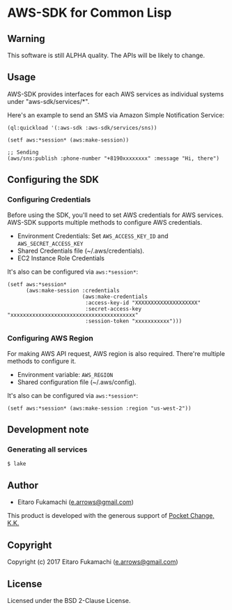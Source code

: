 # AWS-SDK for Common Lisp

## Warning

This software is still ALPHA quality. The APIs will be likely to change.

## Usage

AWS-SDK provides interfaces for each AWS services as individual systems under "aws-sdk/services/*".

Here's an example to send an SMS via Amazon Simple Notification Service:

```common-lisp
(ql:quickload '(:aws-sdk :aws-sdk/services/sns))

(setf aws:*session* (aws:make-session))

;; Sending 
(aws/sns:publish :phone-number "+8190xxxxxxxx" :message "Hi, there")
```

## Configuring the SDK

### Configuring Credentials

Before using the SDK, you'll need to set AWS credentials for AWS services. AWS-SDK supports multiple methods to configure AWS credentials.

* Environment Credentials: Set `AWS_ACCESS_KEY_ID` and `AWS_SECRET_ACCESS_KEY`
* Shared Credentials file (~/.aws/credentials).
* EC2 Instance Role Credentials

It's also can be configured via `aws:*session*`:

```common-lisp
(setf aws:*session*
      (aws:make-session :credentials
                        (aws:make-credentials
                         :access-key-id "XXXXXXXXXXXXXXXXXXXX"
                         :secret-access-key "xxxxxxxxxxxxxxxxxxxxxxxxxxxxxxxxxxxxxxxx"
                         :session-token "xxxxxxxxxxx")))
```

### Configuring AWS Region

For making AWS API request, AWS region is also required. There're multiple methods to configure it.

* Environment variable: `AWS_REGION`
* Shared configuration file (~/.aws/config).

It's also can be configured via `aws:*session*`:

```common-lisp
(setf aws:*session* (aws:make-session :region "us-west-2"))
```

## Development note

### Generating all services

```
$ lake
```

## Author

* Eitaro Fukamachi (e.arrows@gmail.com)

This product is developed with the generous support of [Pocket Change, K.K.](https://www.pocket-change.jp/)

## Copyright

Copyright (c) 2017 Eitaro Fukamachi (e.arrows@gmail.com)

## License

Licensed under the BSD 2-Clause License.
